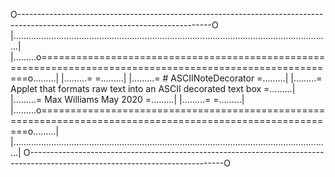 O------------------------------------------------------------------------------------------------------------------------------O
|..............................................................................................................................|
|.........o==========================================================================================================o.........|
|.........=                                                                                                          =.........|
|.........=  # ASCIINoteDecorator                                                                                    =.........|
|.........=   Applet that formats raw text into an ASCII decorated text box                                          =.........|
|.........=   Max Williams May 2020                                                                                  =.........|
|.........=                                                                                                          =.........|
|.........o==========================================================================================================o.........|
|..............................................................................................................................|
O------------------------------------------------------------------------------------------------------------------------------O


